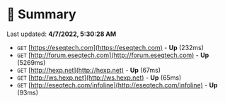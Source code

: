 # 📖 Summary
Last updated: **4/7/2022, 5:30:28 AM**

- `GET` [https://eseqtech.com](https://eseqtech.com) - **Up** (232ms)
- `GET` [http://forum.eseqtech.com](http://forum.eseqtech.com) - **Up** (5269ms)
- `GET` [http://hexp.net](http://hexp.net) - **Up** (67ms)
- `GET` [http://ws.hexp.net](http://ws.hexp.net) - **Up** (65ms)
- `GET` [http://eseqtech.com/infoline](http://eseqtech.com/infoline) - **Up** (93ms)
